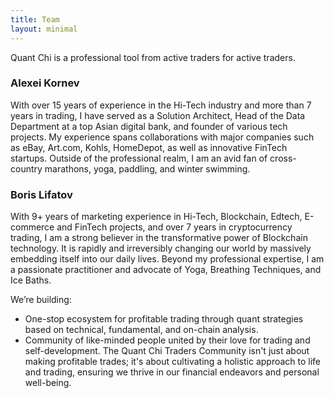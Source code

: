 ```yaml
---
title: Team
layout: minimal
---
```


Quant Chi is a professional tool from active traders for active traders. 

### **Alexei Kornev**

With over 15 years of experience in the Hi-Tech industry and more than 7 years in trading, I have served as a Solution Architect, Head of the Data Department at a top Asian digital bank, and founder of various tech projects. My experience spans collaborations with major companies such as eBay, Art.com, Kohls, HomeDepot, as well as innovative FinTech startups. Outside of the professional realm, I am an avid fan of cross-country marathons, yoga, paddling, and winter swimming.

### **Boris Lifatov**

With 9+ years of marketing experience in Hi-Tech, Blockchain, Edtech, E-commerce and FinTech projects, and over 7 years in cryptocurrency trading, I am a strong believer in the transformative power of Blockchain technology. It is rapidly and irreversibly changing our world by massively embedding itself into our daily lives. Beyond my professional expertise, I am a passionate practitioner and advocate of Yoga, Breathing Techniques, and Ice Baths.

We’re building:

- One-stop ecosystem for profitable trading through quant strategies based on technical, fundamental, and on-chain analysis.
- Community of like-minded people united by their love for trading and self-development. The Quant Chi Traders Community isn't just about making profitable trades; it's about cultivating a holistic approach to life and trading, ensuring we thrive in our financial endeavors and personal well-being.
